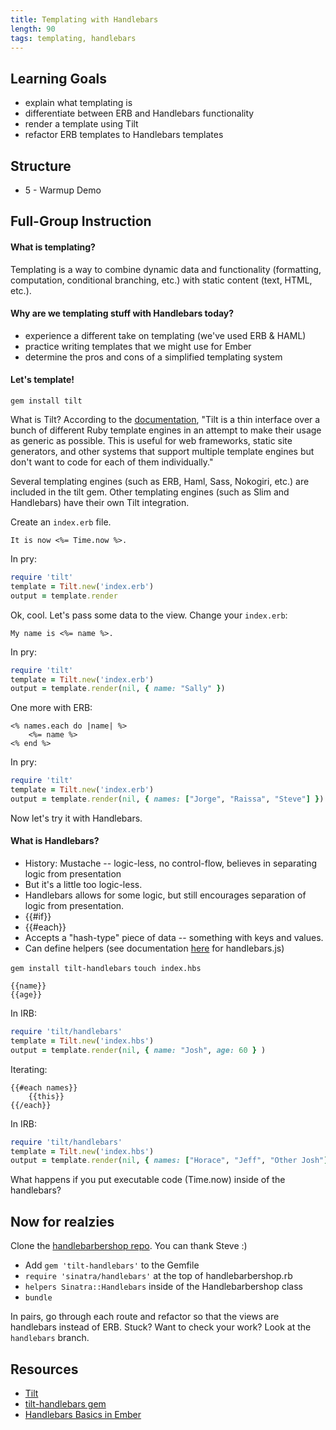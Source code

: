 ```yaml
---
title: Templating with Handlebars
length: 90
tags: templating, handlebars
---
```


## Learning Goals

* explain what templating is
* differentiate between ERB and Handlebars functionality
* render a template using Tilt
* refactor ERB templates to Handlebars templates

## Structure

* 5 - Warmup Demo

## Full-Group Instruction

#### What is templating?

Templating is a way to combine dynamic data and functionality (formatting, computation, conditional branching, etc.) with static content (text, HTML, etc.).

#### Why are we templating stuff with Handlebars today?

* experience a different take on templating (we've used ERB & HAML)
* practice writing templates that we might use for Ember
* determine the pros and cons of a simplified templating system

#### Let's template!

`gem install tilt`

What is Tilt? According to the [documentation](https://github.com/rtomayko/tilt), "Tilt is a thin interface over a bunch of different Ruby template engines in an attempt to make their usage as generic as possible. This is useful for web frameworks, static site generators, and other systems that support multiple template engines but don't want to code for each of them individually."

Several templating engines (such as ERB, Haml, Sass, Nokogiri, etc.) are included in the tilt gem. Other templating engines (such as Slim and Handlebars) have their own Tilt integration. 

Create an `index.erb` file.

```
It is now <%= Time.now %>.
```

In pry:

```ruby
require 'tilt'
template = Tilt.new('index.erb')
output = template.render
```

Ok, cool. Let's pass some data to the view. Change your `index.erb`:

```
My name is <%= name %>.
```

In pry:

```ruby
require 'tilt'
template = Tilt.new('index.erb')
output = template.render(nil, { name: "Sally" })
```

One more with ERB:

```
<% names.each do |name| %>
	<%= name %>
<% end %>
```

In pry:

```ruby
require 'tilt'
template = Tilt.new('index.erb')
output = template.render(nil, { names: ["Jorge", "Raissa", "Steve"] })
```

Now let's try it with Handlebars. 

#### What is Handlebars?

* History: Mustache -- logic-less, no control-flow, believes in separating logic from presentation
* But it's a little too logic-less.
* Handlebars allows for some logic, but still encourages separation of logic from presentation.
* {{#if}}
* {{#each}}
* Accepts a "hash-type" piece of data -- something with keys and values. 
* Can define helpers (see documentation [here](http://handlebarsjs.com/) for handlebars.js)

`gem install tilt-handlebars`
`touch index.hbs`

```
{{name}}
{{age}}
```

In IRB: 

```ruby
require 'tilt/handlebars'
template = Tilt.new('index.hbs')
output = template.render(nil, { name: "Josh", age: 60 } )
```

Iterating: 

```
{{#each names}}
	{{this}}
{{/each}}
```

In IRB: 

```ruby
require 'tilt/handlebars'
template = Tilt.new('index.hbs')
output = template.render(nil, { names: ["Horace", "Jeff", "Other Josh"])
```

What happens if you put executable code (Time.now) inside of the handlebars?

## Now for realzies

Clone the [handlebarbershop repo](https://github.com/turingschool-examples/handlebarbershop). You can thank Steve :)

* Add `gem 'tilt-handlebars'` to the Gemfile
* `require 'sinatra/handlebars'` at the top of handlebarbershop.rb
* `helpers Sinatra::Handlebars` inside of the Handlebarbershop class
* `bundle`

In pairs, go through each route and refactor so that the views are handlebars instead of ERB. Stuck? Want to check your work? Look at the `handlebars` branch.  

## Resources

* [Tilt](https://github.com/rtomayko/tilt)
* [tilt-handlebars gem](https://github.com/jimothyGator/tilt-handlebars)
* [Handlebars Basics in Ember](http://emberjs.com/guides/templates/handlebars-basics/)
